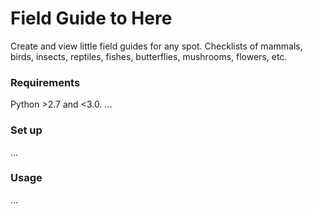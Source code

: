 # Field Guide to Here
Create and view little field guides for any spot. Checklists of mammals, birds, insects, reptiles, fishes, butterflies, mushrooms, flowers, etc.

### Requirements
Python >2.7 and <3.0.
...


### Set up

...


### Usage

...